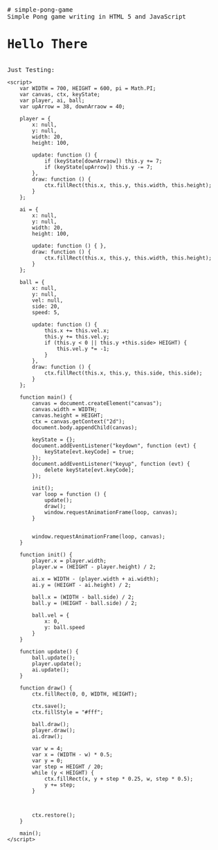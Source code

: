 
<pre># simple-pong-game
Simple Pong game writing in HTML 5 and JavaScript
<h1>Hello There</h1>
Just Testing:
</pre>
    <script>
        var WIDTH = 700, HEIGHT = 600, pi = Math.PI;
        var canvas, ctx, keyState;
        var player, ai, ball;
        var upArrow = 38, downArraow = 40;

        player = {
            x: null,
            y: null,
            width: 20,
            height: 100,

            update: function () {
                if (keyState[downArraow]) this.y += 7;
                if (keyState[upArrow]) this.y -= 7;
            },
            draw: function () {
                ctx.fillRect(this.x, this.y, this.width, this.height);
            }
        };

        ai = {
            x: null,
            y: null,
            width: 20,
            height: 100,

            update: function () { },
            draw: function () {
                ctx.fillRect(this.x, this.y, this.width, this.height);
            }
        };

        ball = {
            x: null,
            y: null,
            vel: null,
            side: 20,
            speed: 5,

            update: function () {
                this.x += this.vel.x;
                this.y += this.vel.y;
                if (this.y < 0 || this.y +this.side> HEIGHT) {
                    this.vel.y *= -1;
                }
            },
            draw: function () {
                ctx.fillRect(this.x, this.y, this.side, this.side);
            }
        };

        function main() {
            canvas = document.createElement("canvas");
            canvas.width = WIDTH;
            canvas.height = HEIGHT;
            ctx = canvas.getContext("2d");
            document.body.appendChild(canvas);
            
            keyState = {};
            document.addEventListener("keydown", function (evt) {
                keyState[evt.keyCode] = true;
            });
            document.addEventListener("keyup", function (evt) {
                delete keyState[evt.keyCode];
            });

            init();
            var loop = function () {
                update();
                draw();
                window.requestAnimationFrame(loop, canvas);
            }


            window.requestAnimationFrame(loop, canvas);
        }

        function init() {
            player.x = player.width;
            player.w = (HEIGHT - player.height) / 2;

            ai.x = WIDTH - (player.width + ai.width);
            ai.y = (HEIGHT - ai.height) / 2;

            ball.x = (WIDTH - ball.side) / 2;
            ball.y = (HEIGHT - ball.side) / 2;

            ball.vel = {
                x: 0,
                y: ball.speed
            }
        }

        function update() {
            ball.update();
            player.update();
            ai.update();
        }

        function draw() {
            ctx.fillRect(0, 0, WIDTH, HEIGHT);

            ctx.save();
            ctx.fillStyle = "#fff";

            ball.draw();
            player.draw();
            ai.draw();

            var w = 4;
            var x = (WIDTH - w) * 0.5;
            var y = 0;
            var step = HEIGHT / 20;
            while (y < HEIGHT) {
                ctx.fillRect(x, y + step * 0.25, w, step * 0.5);
                y += step;
            }



            ctx.restore();
        }

        main();
    </script>
